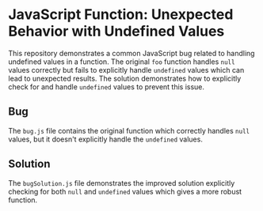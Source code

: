 # JavaScript Function: Unexpected Behavior with Undefined Values

This repository demonstrates a common JavaScript bug related to handling undefined values in a function. The original `foo` function handles `null` values correctly but fails to explicitly handle `undefined` values which can lead to unexpected results. The solution demonstrates how to explicitly check for and handle `undefined` values to prevent this issue.

## Bug

The `bug.js` file contains the original function which correctly handles `null` values, but it doesn't explicitly handle the `undefined` values. 

## Solution

The `bugSolution.js` file demonstrates the improved solution explicitly checking for both `null` and `undefined` values which gives a more robust function. 